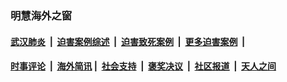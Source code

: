 
### 明慧海外之窗

####  [武汉肺炎](indexes/365.md?t=01290700) &nbsp;|&nbsp;  [迫害案例综述](indexes/328.md?t=01290700) &nbsp;|&nbsp; [迫害致死案例](indexes/277.md?t=01290700)  &nbsp;|&nbsp; [更多迫害案例](indexes/81.md?t=01290700)  &nbsp;|&nbsp; 
####  [时事评论](indexes/251.md?t=01290700) &nbsp;|&nbsp; [海外简讯](indexes/245.md?t=01290700)&nbsp;|&nbsp;  [社会支持](indexes/140.md?t=01290700) &nbsp;|&nbsp; [褒奖决议](indexes/282.md?t=01290700) &nbsp;|&nbsp; [社区报道](indexes/91.md?t=01290700)  &nbsp;|&nbsp; [天人之间](indexes/78.md?t=01290700) 

